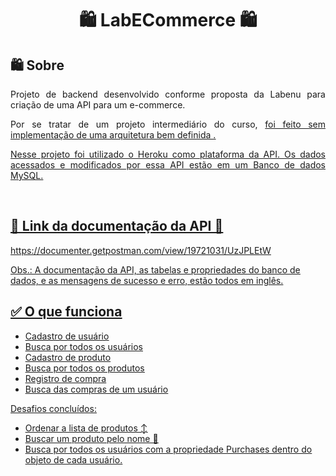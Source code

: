 <!-- TITLE -->
<h1 align="center"> 🛍️ LabECommerce 🛍️</h1>

<!-- SOBRE -->
<h2> 🛍️ Sobre</h2>
<p align="justify"> Projeto de backend desenvolvido conforme proposta da Labenu para criação de uma API para um e-commerce.</p>
<p align="justify"> Por se tratar de um projeto intermediário do curso, <u> foi feito sem implementação de uma arquitetura bem definida <u> .</p>
<p align="justify"> Nesse projeto foi utilizado o Heroku como plataforma da API. Os dados acessados e modificados por essa API estão em um Banco de dados MySQL.</p>
    <br>

<h2> 📜 Link da documentação da API 🔗</h2>
<p> https://documenter.getpostman.com/view/19721031/UzJPLEtW </p>
<p> Obs.: A documentação da API, as tabelas e propriedades do banco de dados, e as mensagens de sucesso e erro, estão todos em inglês. </p>

<h2> ✅ O que funciona</h2>

* Cadastro de usuário
* Busca por todos os usuários
* Cadastro de produto
* Busca por todos os produtos
* Registro de compra
* Busca das compras de um usuário

Desafios concluídos:
* Ordenar a lista de produtos ↕️
* Buscar um produto pelo nome 🔎
* Busca por todos os usuários com a propriedade Purchases dentro do objeto de cada usuário.

